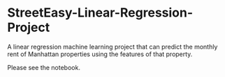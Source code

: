 # StreetEasy-Linear-Regression-Project
A linear regression machine learning project that can predict the monthly rent of Manhattan properties using the features of that property.

Please see the notebook.
